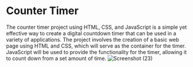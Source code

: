# Counter Timer

The counter timer project using HTML, CSS, and JavaScript is a simple yet effective way to create a digital countdown timer that can be used in a variety of applications. The project involves the creation of a basic web page using HTML and CSS, which will serve as the container for the timer. JavaScript will be used to provide the functionality for the timer, allowing it to count down from a set amount of time.
![Screenshot (23)](https://user-images.githubusercontent.com/77580488/229369167-db146e18-fa4a-4ee3-80e6-9e953bc88ecb.png)
